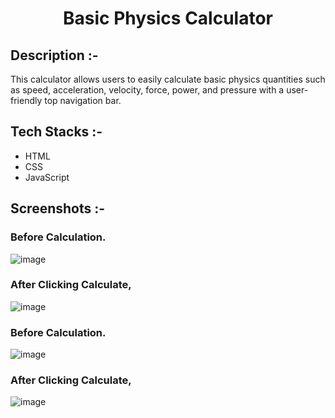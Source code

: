 # <p align="center">Basic Physics Calculator</p>

## Description :-

This calculator allows users to easily calculate basic physics quantities such as speed, acceleration, velocity, force, power, and pressure with a user-friendly top navigation bar.

## Tech Stacks :-

- HTML
- CSS
- JavaScript

## Screenshots :-

### Before Calculation.
![image](https://github.com/Rakesh9100/CalcDiverse/assets/163159351/30a84d4b-a5d8-4397-bb43-d7aa8352d09b)
### After Clicking Calculate,
![image](https://github.com/Rakesh9100/CalcDiverse/assets/163159351/3da520fd-6857-423a-b810-9805757ee106)

### Before Calculation.
![image](https://github.com/Rakesh9100/CalcDiverse/assets/163159351/41655f4d-2e29-47eb-82da-63cb3bd2ab1b)
### After Clicking Calculate,
![image](https://github.com/Rakesh9100/CalcDiverse/assets/163159351/d5b7a268-7091-4ae1-bb40-8df7c7b5340e)